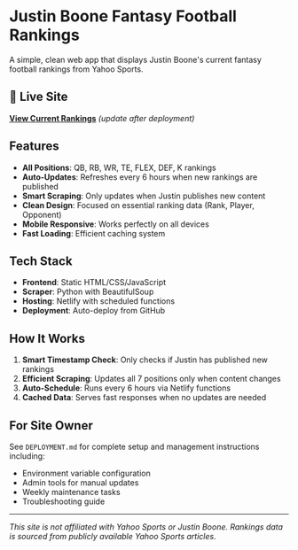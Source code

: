 # Justin Boone Fantasy Football Rankings

A simple, clean web app that displays Justin Boone's current fantasy football rankings from Yahoo Sports.

## 🏈 Live Site

**[View Current Rankings](https://your-site-name.netlify.app)** *(update after deployment)*

## Features

- **All Positions**: QB, RB, WR, TE, FLEX, DEF, K rankings
- **Auto-Updates**: Refreshes every 6 hours when new rankings are published
- **Smart Scraping**: Only updates when Justin publishes new content
- **Clean Design**: Focused on essential ranking data (Rank, Player, Opponent)
- **Mobile Responsive**: Works perfectly on all devices
- **Fast Loading**: Efficient caching system

## Tech Stack

- **Frontend**: Static HTML/CSS/JavaScript
- **Scraper**: Python with BeautifulSoup
- **Hosting**: Netlify with scheduled functions
- **Deployment**: Auto-deploy from GitHub

## How It Works

1. **Smart Timestamp Check**: Only checks if Justin has published new rankings
2. **Efficient Scraping**: Updates all 7 positions only when content changes
3. **Auto-Schedule**: Runs every 6 hours via Netlify functions
4. **Cached Data**: Serves fast responses when no updates are needed

## For Site Owner

See `DEPLOYMENT.md` for complete setup and management instructions including:
- Environment variable configuration
- Admin tools for manual updates
- Weekly maintenance tasks
- Troubleshooting guide

---

*This site is not affiliated with Yahoo Sports or Justin Boone. Rankings data is sourced from publicly available Yahoo Sports articles.*